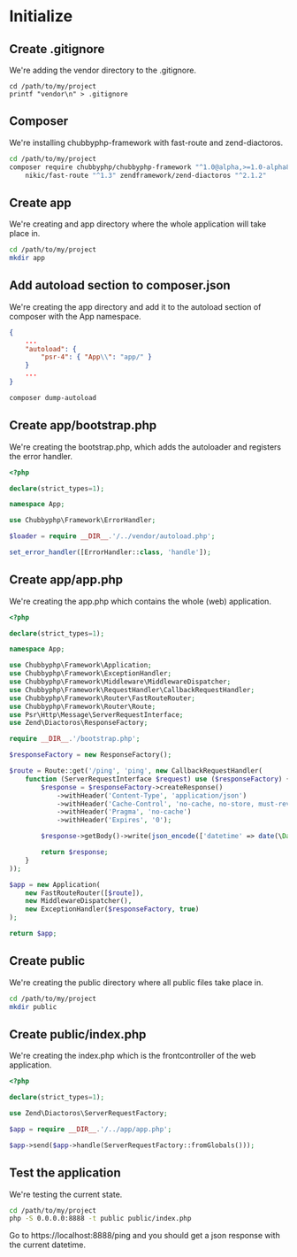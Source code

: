 # Initialize

## Create .gitignore

We're adding the vendor directory to the .gitignore.

```
cd /path/to/my/project
printf "vendor\n" > .gitignore
```

## Composer

We're installing chubbyphp-framework with fast-route and zend-diactoros.

```bash
cd /path/to/my/project
composer require chubbyphp/chubbyphp-framework "^1.0@alpha,>=1.0-alpha8" \
    nikic/fast-route "^1.3" zendframework/zend-diactoros "^2.1.2"
```

## Create app

We're creating and app directory where the whole application will take place in.

```bash
cd /path/to/my/project
mkdir app
```

## Add autoload section to composer.json

We're creating the app directory and add it to the autoload section of composer with the App namespace.

```json
{
    ...
    "autoload": {
        "psr-4": { "App\\": "app/" }
    }
    ...
}
```

```bash
composer dump-autoload
```

## Create app/bootstrap.php

We're creating the bootstrap.php, which adds the autoloader and registers the error handler.

```php
<?php

declare(strict_types=1);

namespace App;

use Chubbyphp\Framework\ErrorHandler;

$loader = require __DIR__.'/../vendor/autoload.php';

set_error_handler([ErrorHandler::class, 'handle']);
```

## Create app/app.php

We're creating the app.php which contains the whole (web) application.

```php
<?php

declare(strict_types=1);

namespace App;

use Chubbyphp\Framework\Application;
use Chubbyphp\Framework\ExceptionHandler;
use Chubbyphp\Framework\Middleware\MiddlewareDispatcher;
use Chubbyphp\Framework\RequestHandler\CallbackRequestHandler;
use Chubbyphp\Framework\Router\FastRouteRouter;
use Chubbyphp\Framework\Router\Route;
use Psr\Http\Message\ServerRequestInterface;
use Zend\Diactoros\ResponseFactory;

require __DIR__.'/bootstrap.php';

$responseFactory = new ResponseFactory();

$route = Route::get('/ping', 'ping', new CallbackRequestHandler(
    function (ServerRequestInterface $request) use ($responseFactory) {
        $response = $responseFactory->createResponse()
            ->withHeader('Content-Type', 'application/json')
            ->withHeader('Cache-Control', 'no-cache, no-store, must-revalidate')
            ->withHeader('Pragma', 'no-cache')
            ->withHeader('Expires', '0');

        $response->getBody()->write(json_encode(['datetime' => date(\DateTime::ATOM)]));

        return $response;
    }
));

$app = new Application(
    new FastRouteRouter([$route]),
    new MiddlewareDispatcher(),
    new ExceptionHandler($responseFactory, true)
);

return $app;
```

## Create public

We're creating the public directory where all public files take place in.

```bash
cd /path/to/my/project
mkdir public
```

## Create public/index.php

We're creating the index.php which is the frontcontroller of the web application.

```php
<?php

declare(strict_types=1);

use Zend\Diactoros\ServerRequestFactory;

$app = require __DIR__.'/../app/app.php';

$app->send($app->handle(ServerRequestFactory::fromGlobals()));
```

## Test the application

We're testing the current state.

```bash
cd /path/to/my/project
php -S 0.0.0.0:8888 -t public public/index.php
```

Go to https://localhost:8888/ping and you should get a json response with the current datetime.
